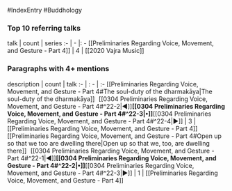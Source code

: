 #IndexEntry #Buddhology

### Top 10 referring talks
talk | count | series
:- | - |: -
[[Preliminaries Regarding Voice, Movement, and Gesture - Part 4]] | 4 | [[2020 Vajra Music]]

### Paragraphs with 4+ mentions
description | count | talk
:- | : - | :-
[[Preliminaries Regarding Voice, Movement, and Gesture - Part 4#The soul-duty of the dharmakāya\|The soul-duty of the dharmakāya]] &nbsp;&nbsp;[[0304 Preliminaries Regarding Voice, Movement, and Gesture - Part 4#^22-2\|◀]]**[[0304 Preliminaries Regarding Voice, Movement, and Gesture - Part 4#^22-3\|•]]**[[0304 Preliminaries Regarding Voice, Movement, and Gesture - Part 4#^22-4\|▶]] | 3 | [[Preliminaries Regarding Voice, Movement, and Gesture - Part 4]]
[[Preliminaries Regarding Voice, Movement, and Gesture - Part 4#Open up so that we too are dwelling there\|Open up so that we, too, are dwelling there]] &nbsp;&nbsp;[[0304 Preliminaries Regarding Voice, Movement, and Gesture - Part 4#^22-1\|◀]]**[[0304 Preliminaries Regarding Voice, Movement, and Gesture - Part 4#^22-2\|•]]**[[0304 Preliminaries Regarding Voice, Movement, and Gesture - Part 4#^22-3\|▶]] | 1 | [[Preliminaries Regarding Voice, Movement, and Gesture - Part 4]]

